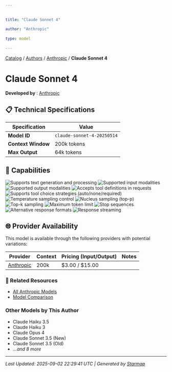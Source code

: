 ```yaml
---
  
  
title: "Claude Sonnet 4"
  
author: "Anthropic"
  
type: model
  
---
```

  
  
  
[Catalog](../../../..) / [Authors](../../..) / [Anthropic](../..) / **Claude Sonnet 4**
  
  
# Claude Sonnet 4
  
**Developed by**
: 
[Anthropic](../)
  
  
## 📋 Technical Specifications
  
| Specification | Value |
|---------|---------|
| **Model ID** | `claude-sonnet-4-20250514` |
| **Context Window** | 200k tokens |
| **Max Output** | 64k tokens |

  
## 🎯 Capabilities
  
![Supports text generation and processing](https://img.shields.io/badge/text-✓-blue) ![Supported input modalities](https://img.shields.io/badge/input-text-teal) ![Supported output modalities](https://img.shields.io/badge/output-text-cyan) ![Accepts tool definitions in requests](https://img.shields.io/badge/tools-✓-yellow) ![Supports tool choice strategies (auto/none/required)](https://img.shields.io/badge/tool__choice-✓-yellow) ![Temperature sampling control](https://img.shields.io/badge/temperature-core-red) ![Nucleus sampling (top-p)](https://img.shields.io/badge/top__p-core-red) ![Top-k sampling](https://img.shields.io/badge/top__k-advanced-orange) ![Maximum token limit](https://img.shields.io/badge/max__tokens-core-blue) ![Stop sequences](https://img.shields.io/badge/stop-core-blue) ![Alternative response formats](https://img.shields.io/badge/format__response-✓-cyan) ![Response streaming](https://img.shields.io/badge/streaming-✓-cyan)
  
  
## 🌐 Provider Availability
  
This model is available through the following providers with potential variations:
  
  
| Provider | Context | Pricing (Input/Output) | Notes |
|---------|---------|---------|---------|
| [Anthropic](../../../providers/anthropic/models/claude-sonnet-4-20250514.md) | 200k | $3.00 / $15.00 |  |

  
### 🔗 Related Resources
  
- [All Anthropic Models](../)
- [Model Comparison](../../../../models/)
  
  
### Other Models by This Author
  
- Claude Haiku 3.5
- Claude Haiku 3
- Claude Opus 4
- Claude Sonnet 3.5 (New)
- Claude Sonnet 3.5 (Old)
- _...and 8 more_
  
  
---
*Last Updated: 2025-09-02 22:29:41 UTC | Generated by [Starmap](https://github.com/agentstation/starmap)*